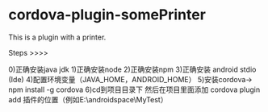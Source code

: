 # cordova-plugin-somePrinter
This is a plugin with a printer.

Steps  >>>><br/>

0)正确安装java jdk
1)正确安装node
2)正确安装npm
3)正确安装 android stdio (Ide)
4)配置环境变量（JAVA_HOME，ANDROID_HOME）
5)安装cordova-> npm install -g cordova 
6)cd到项目目录下
然后在项目里面添加 cordova plugin add  插件的位置（例如E:\androidspace\MyTest）
